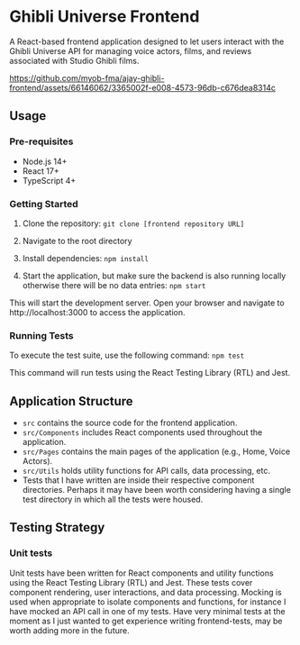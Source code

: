# Ghibli Universe Frontend

A React-based frontend application designed to let users interact with the Ghibli Universe API for managing voice actors, films, and reviews associated with Studio Ghibli films.

[https://github.com/myob-fma/ajay-ghibli-frontend/assets/66146062/3365002f-e008-4573-96db-c676dea8314c
](https://github.com/ajaybasra/GhibliUniverseFrontend/assets/66146062/edc5f985-f5ab-4181-a448-82d395062520
)





## Usage

### Pre-requisites

- Node.js 14+
- React 17+
- TypeScript 4+

### Getting Started

1. Clone the repository:
`git clone [frontend repository URL]`

2. Navigate to the root directory

3. Install dependencies:
`npm install`

4. Start the application, but make sure the backend is also running locally otherwise there will be no data entries:
`npm start`

This will start the development server. Open your browser and navigate to http://localhost:3000 to access the application.

### Running Tests

To execute the test suite, use the following command: `npm test`

This command will run tests using the React Testing Library (RTL) and Jest. 

## Application Structure

- `src` contains the source code for the frontend application.
- `src/Components` includes React components used throughout the application.
- `src/Pages` contains the main pages of the application (e.g., Home, Voice Actors).
- `src/Utils` holds utility functions for API calls, data processing, etc.
- Tests that I have written are inside their respective component directories. Perhaps it may have been worth considering having a single test directory in which all the tests were housed.

## Testing Strategy

### Unit tests
Unit tests have been written for React components and utility functions using the React Testing Library (RTL) and Jest. These tests cover component rendering, user interactions, and data processing. Mocking is used when appropriate to isolate components and functions, for instance I have mocked an API call in one of my tests. Have very minimal tests at the moment as I just wanted to get experience writing frontend-tests, may be worth adding more in the future.
